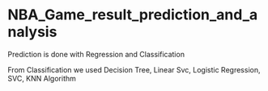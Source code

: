# NBA_Game_result_prediction_and_analysis
Prediction is done with Regression and Classification

From Classification we used Decision Tree, Linear Svc, Logistic Regression, SVC, KNN Algorithm
